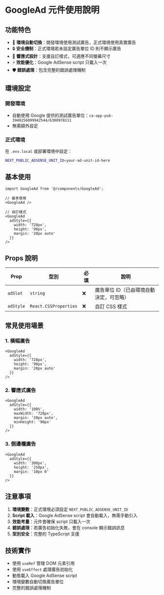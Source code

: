 # GoogleAd 元件使用說明

## 功能特色

- 🎯 **環境自動切換**：開發環境使用測試廣告，正式環境使用真實廣告
- 🔒 **安全機制**：正式環境若未設定廣告單位 ID 則不顯示廣告
- 📱 **響應式設計**：支援自訂樣式，可適應不同螢幕尺寸
- ⚡ **效能優化**：Google AdSense script 只載入一次
- 🛡️ **錯誤處理**：包含完整的錯誤處理機制

## 環境設定

### 開發環境
- 自動使用 Google 提供的測試廣告單位：`ca-app-pub-3940256099942544/6300978111`
- 無需額外設定

### 正式環境
在 `.env.local` 或部署環境中設定：
```bash
NEXT_PUBLIC_ADSENSE_UNIT_ID=your-ad-unit-id-here
```

## 基本使用

```tsx
import GoogleAd from '@/components/GoogleAd';

// 基本使用
<GoogleAd />

// 自訂樣式
<GoogleAd 
  adStyle={{
    width: '728px',
    height: '90px',
    margin: '20px auto'
  }}
/>
```

## Props 說明

| Prop | 型別 | 必填 | 說明 |
|------|------|------|------|
| `adSlot` | `string` | ❌ | 廣告單位 ID（已由環境自動決定，可忽略） |
| `adStyle` | `React.CSSProperties` | ❌ | 自訂 CSS 樣式 |

## 常見使用場景

### 1. 橫幅廣告
```tsx
<GoogleAd 
  adStyle={{
    width: '728px',
    height: '90px',
    margin: '20px auto'
  }}
/>
```

### 2. 響應式廣告
```tsx
<GoogleAd 
  adStyle={{
    width: '100%',
    maxWidth: '728px',
    margin: '20px auto',
    minHeight: '90px'
  }}
/>
```

### 3. 側邊欄廣告
```tsx
<GoogleAd 
  adStyle={{
    width: '300px',
    height: '250px',
    margin: '10px 0'
  }}
/>
```

## 注意事項

1. **環境變數**：正式環境必須設定 `NEXT_PUBLIC_ADSENSE_UNIT_ID`
2. **Script 載入**：Google AdSense script 會自動載入，無需手動引入
3. **效能考量**：元件會確保 script 只載入一次
4. **錯誤處理**：若廣告初始化失敗，會在 console 顯示錯誤訊息
5. **型別安全**：完整的 TypeScript 支援

## 技術實作

- 使用 `useRef` 管理 DOM 元素引用
- 使用 `useEffect` 處理廣告初始化
- 動態載入 Google AdSense script
- 環境變數自動切換廣告單位
- 完整的錯誤處理機制 
